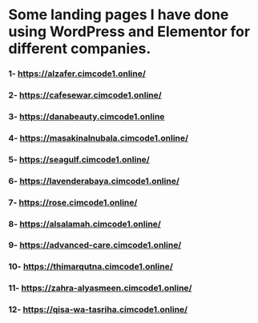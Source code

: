 # Some landing pages I have done using WordPress and Elementor for different companies. 
### 1- https://alzafer.cimcode1.online/
### 2- https://cafesewar.cimcode1.online/
### 3- https://danabeauty.cimcode1.online
### 4- https://masakinalnubala.cimcode1.online/
### 5- https://seagulf.cimcode1.online/
### 6- https://lavenderabaya.cimcode1.online/
### 7- https://rose.cimcode1.online/
### 8- https://alsalamah.cimcode1.online/
### 9- https://advanced-care.cimcode1.online/
### 10- https://thimarqutna.cimcode1.online/
### 11- https://zahra-alyasmeen.cimcode1.online/
### 12- https://qisa-wa-tasriha.cimcode1.online/
